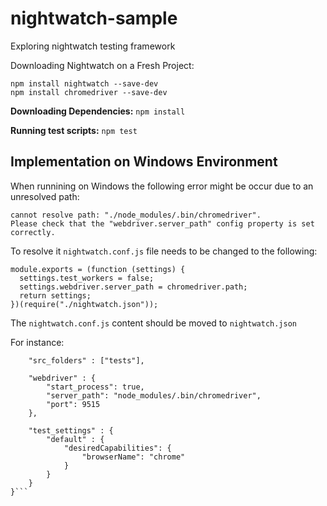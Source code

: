 # nightwatch-sample
Exploring nightwatch testing framework

Downloading Nightwatch on a Fresh Project:
```
npm install nightwatch --save-dev
npm install chromedriver --save-dev
```

**Downloading Dependencies:**
```npm install```

**Running test scripts:**
```npm test```

## Implementation on Windows Environment

When runnining on Windows the following error might be occur due to an unresolved path:

```
cannot resolve path: "./node_modules/.bin/chromedriver".
Please check that the "webdriver.server_path" config property is set correctly.
```

To resolve it ```nightwatch.conf.js``` file needs to be changed to the following:

```const chromedriver = require("chromedriver");
module.exports = (function (settings) {
  settings.test_workers = false;
  settings.webdriver.server_path = chromedriver.path;
  return settings;
})(require("./nightwatch.json"));
```

The ```nightwatch.conf.js``` content should be moved to ```nightwatch.json```

For instance:

```module.exports = {
    "src_folders" : ["tests"],
    
    "webdriver" : {
        "start_process": true,
        "server_path": "node_modules/.bin/chromedriver",
        "port": 9515
    },
    
    "test_settings" : {
        "default" : {
            "desiredCapabilities": {
                "browserName": "chrome"
            }
        }
    }    
}```


